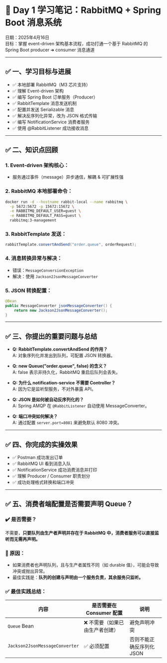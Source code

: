 # 📘 Day 1 学习笔记：RabbitMQ + Spring Boot 消息系统

日期：2025年4月16日  
目标：掌握 event-driven 架构基本流程，成功打通一个基于 RabbitMQ 的 Spring Boot producer ➜ consumer 消息通道

---

## ✅ 一、学习目标与进展

- ✅ 本地部署 RabbitMQ（M3 芯片支持）
- ✅ 理解 Event-driven 架构
- ✅ 编写 Spring Boot 订单服务（Producer）
- ✅ RabbitTemplate 消息发送机制
- ✅ 配置并发送 Serializable 消息
- ✅ 解决反序列化异常，改为 JSON 格式传输
- ✅ 编写 NotificationService 消费者服务
- ✅ 使用 @RabbitListener 成功接收消息

---

## ✅ 二、知识点回顾

### 1. Event-driven 架构核心：
- 服务通过事件（message）异步通信，解耦 & 可扩展性强

### 2. RabbitMQ 本地部署命令：
```bash
docker run -d --hostname rabbit-local --name rabbitmq \
  -p 5672:5672 -p 15672:15672 \
  -e RABBITMQ_DEFAULT_USER=guest \
  -e RABBITMQ_DEFAULT_PASS=guest \
  rabbitmq:3-management
```

### 3. RabbitTemplate 发送：
```java
rabbitTemplate.convertAndSend("order.queue", orderRequest);
```

### 4. 消息转换异常与解决：
- 错误：`MessageConversionException`
- 解决：使用 `Jackson2JsonMessageConverter`

### 5. JSON 转换配置：
```java
@Bean
public MessageConverter jsonMessageConverter() {
    return new Jackson2JsonMessageConverter();
}
```

---

## ✅ 三、你提出的重要问题与总结

- **Q: RabbitTemplate.convertAndSend 的作用？**  
  A: 对象序列化并发出到队列，可配置 JSON 转换器。
  
- **Q: new Queue("order.queue", false) 的含义？**  
  A: false 表示非持久化，RabbitMQ 重启后队列会丢失。
  
- **Q: 为什么 notification-service 不需要 Controller？**  
  A: 因为它是监听型服务，不对外暴露 API。
  
- **Q: JSON 是如何被自动反序列化的？**  
  A: Spring AMQP 在 `@RabbitListener` 自动使用 MessageConverter。
  
- **Q: 端口冲突如何解决？**  
  A: 通过配置 `server.port=8081` 来避免默认 8080 冲突。

---

## ✅ 四、你完成的实操效果

- ✅ Postman 成功发出订单  
- ✅ RabbitMQ UI 看到消息入队  
- ✅ NotificationService 成功消费消息并打印  
- ✅ 理解 Producer / Consumer 职责划分  
- ✅ 成功处理格式转换和端口冲突

---

## ✅ 五、消费者端配置是否需要声明 Queue？

### ✔️ 是否需要？
不需要，**只要队列由生产者声明并存在于 RabbitMQ 中，消费者服务可以直接监听而无需再声明。**

### 🧠 原因：
- 如果消费者也声明队列，且与生产者属性不同（如 durable 值），可能会导致冲突或抛出异常。
- 最佳实践是：**队列的创建与声明由一个服务负责，其余服务只监听。**

### ✅ 最佳实践总结：

| 内容 | 是否需要在 Consumer 配置 | 说明 |
|------|--------------------------|------|
| `Queue` Bean | ❌ 不需要（如果已由生产者创建） | 避免声明冲突 |
| `Jackson2JsonMessageConverter` | ✅ 必须配置 | 否则不能正确反序列化 JSON |
